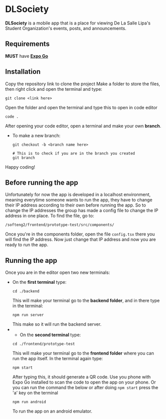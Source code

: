 # DLSociety

**DLSociety** is a mobile app that is a place for viewing De La Salle Lipa's Student Organization's events, posts, and announcements.

## Requirements

**MUST** have [**Expo Go**](https://expo.dev/go)

## Installation

Copy the repository link to clone the project
Make a folder to store the files, then right click and open the terminal and type:

```
git clone <link here>
```

Open the folder and open the terminal and type this to open in code editor

```
code .
```

After opening your code editor, open a terminal and make your own **branch**.

- To make a new branch:

  ```
  git checkout -b <branch name here>
  ```

  ```
  # This is to check if you are in the branch you created
  git branch
  ```

Happy coding!

## Before running the app

Unfortunately for now the app is developed in a localhost environment, meaning everytime someone wants to run the app, they have to change their IP address according to their own before running the app.
So to change the IP addresses the group has made a config file to change the IP address in one place.
To find the file, go to:

```
/softeng2/frontend/prototype-test/src/components/
```

Once you're in the components folder, open the file `config.tsx` there you will find the IP address.
Now just change that IP address and now you are ready to run the app.

## Running the app

Once you are in the editor open two new terminals:

- On the **first terminal** type:
  ```
  cd ./backend
  ```
  This will make your terminal go to the **backend folder**, and in there type in the terminal:
  ```
  npm run server
  ```
  This make so it will run the backend server.
- - On the **second terminal** type:
  ```
  cd ./frontend/prototype-test
  ```
  This will make your terminal go to the **frontend folder** where you can run the app itself.
  In the terminal again type:
  ```
  npm start
  ```
  After typing this, it should generate a QR code. Use you phone with Expo Go installed to scan the code to open the app on your phone.
  Or you can run the command the below or after doing `npm start` press the 'a' key on the terminal
  ```
  npm run android
  ```
  To run the app on an android emulator.
